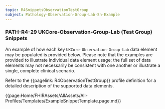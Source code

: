 ```yaml
---
topic: R4SnippetsObservationTestGroup
subject: Pathology-Observation-Group-Lab-Sn-Example
---
```

### PATH-R4-29 UKCore-Observation-Group-Lab (Test Group) Snippets
An example of how each key <code>UKCore-Observation-Group-Lab</code> data element may be populated is provided below. Please note that the examples are provided to illustrate individual data element usage; the full set of data elements may not necessarily be consistent with one another or illustrate a single, complete clinical scenario.

Refer to the {{pagelink: R4ObservationTestGroup}} profile definition for a detailed description of the supported data elements.

{{page:Home/FHIRAssets/AllAssets/All-Profiles/Templates/ExampleSnippetTemplate.page.md}}
